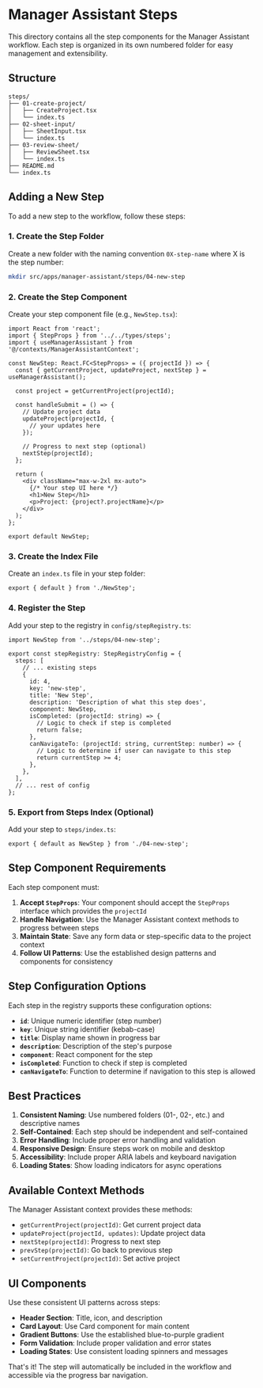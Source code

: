 # Manager Assistant Steps

This directory contains all the step components for the Manager Assistant workflow. Each step is organized in its own numbered folder for easy management and extensibility.

## Structure

```
steps/
├── 01-create-project/
│   ├── CreateProject.tsx
│   └── index.ts
├── 02-sheet-input/
│   ├── SheetInput.tsx
│   └── index.ts
├── 03-review-sheet/
│   ├── ReviewSheet.tsx
│   └── index.ts
├── README.md
└── index.ts
```

## Adding a New Step

To add a new step to the workflow, follow these steps:

### 1. Create the Step Folder

Create a new folder with the naming convention `0X-step-name` where X is the step number:

```bash
mkdir src/apps/manager-assistant/steps/04-new-step
```

### 2. Create the Step Component

Create your step component file (e.g., `NewStep.tsx`):

```tsx
import React from 'react';
import { StepProps } from '../../types/steps';
import { useManagerAssistant } from '@/contexts/ManagerAssistantContext';

const NewStep: React.FC<StepProps> = ({ projectId }) => {
  const { getCurrentProject, updateProject, nextStep } = useManagerAssistant();
  
  const project = getCurrentProject(projectId);

  const handleSubmit = () => {
    // Update project data
    updateProject(projectId, {
      // your updates here
    });
    
    // Progress to next step (optional)
    nextStep(projectId);
  };

  return (
    <div className="max-w-2xl mx-auto">
      {/* Your step UI here */}
      <h1>New Step</h1>
      <p>Project: {project?.projectName}</p>
    </div>
  );
};

export default NewStep;
```

### 3. Create the Index File

Create an `index.ts` file in your step folder:

```tsx
export { default } from './NewStep';
```

### 4. Register the Step

Add your step to the registry in `config/stepRegistry.ts`:

```tsx
import NewStep from '../steps/04-new-step';

export const stepRegistry: StepRegistryConfig = {
  steps: [
    // ... existing steps
    {
      id: 4,
      key: 'new-step',
      title: 'New Step',
      description: 'Description of what this step does',
      component: NewStep,
      isCompleted: (projectId: string) => {
        // Logic to check if step is completed
        return false;
      },
      canNavigateTo: (projectId: string, currentStep: number) => {
        // Logic to determine if user can navigate to this step
        return currentStep >= 4;
      },
    },
  ],
  // ... rest of config
};
```

### 5. Export from Steps Index (Optional)

Add your step to `steps/index.ts`:

```tsx
export { default as NewStep } from './04-new-step';
```

## Step Component Requirements

Each step component must:

1. **Accept `StepProps`**: Your component should accept the `StepProps` interface which provides the `projectId`
2. **Handle Navigation**: Use the Manager Assistant context methods to progress between steps
3. **Maintain State**: Save any form data or step-specific data to the project context
4. **Follow UI Patterns**: Use the established design patterns and components for consistency

## Step Configuration Options

Each step in the registry supports these configuration options:

- **`id`**: Unique numeric identifier (step number)
- **`key`**: Unique string identifier (kebab-case)
- **`title`**: Display name shown in progress bar
- **`description`**: Description of the step's purpose
- **`component`**: React component for the step
- **`isCompleted`**: Function to check if step is completed
- **`canNavigateTo`**: Function to determine if navigation to this step is allowed

## Best Practices

1. **Consistent Naming**: Use numbered folders (01-, 02-, etc.) and descriptive names
2. **Self-Contained**: Each step should be independent and self-contained
3. **Error Handling**: Include proper error handling and validation
4. **Responsive Design**: Ensure steps work on mobile and desktop
5. **Accessibility**: Include proper ARIA labels and keyboard navigation
6. **Loading States**: Show loading indicators for async operations

## Available Context Methods

The Manager Assistant context provides these methods:

- `getCurrentProject(projectId)`: Get current project data
- `updateProject(projectId, updates)`: Update project data
- `nextStep(projectId)`: Progress to next step
- `prevStep(projectId)`: Go back to previous step
- `setCurrentProject(projectId)`: Set active project

## UI Components

Use these consistent UI patterns across steps:

- **Header Section**: Title, icon, and description
- **Card Layout**: Use Card component for main content
- **Gradient Buttons**: Use the established blue-to-purple gradient
- **Form Validation**: Include proper validation and error states
- **Loading States**: Use consistent loading spinners and messages

That's it! The step will automatically be included in the workflow and accessible via the progress bar navigation.
